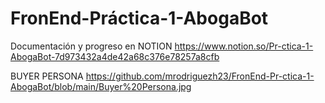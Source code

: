 # FronEnd-Práctica-1-AbogaBot
Documentación y progreso en NOTION 
https://www.notion.so/Pr-ctica-1-AbogaBot-7d973432a4de42a68c376e78257a8cfb

BUYER PERSONA
https://github.com/mrodriguezh23/FronEnd-Pr-ctica-1-AbogaBot/blob/main/Buyer%20Persona.jpg
